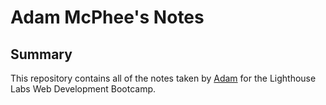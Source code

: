 # Adam McPhee's Notes
## Summary

This repository contains all of the notes taken by [Adam](https://github.com/adkmcphee) for the Lighthouse Labs Web Development Bootcamp.

